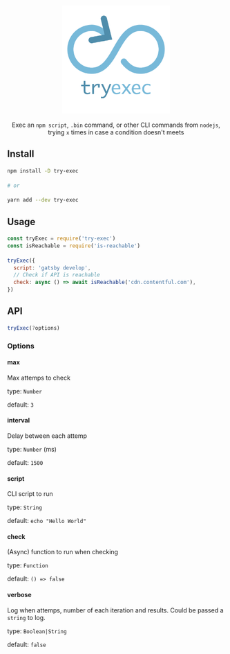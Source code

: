 <p align="center">
  <img src="tryexec.png" width="250" />
</p>

<p align="center">Exec an <code>npm script</code>, <code>.bin</code> command, or other CLI commands from <code>nodejs</code>, <br />trying <code>x</code> times in case a condition doesn't meets</p>

## Install

```bash
npm install -D try-exec

# or

yarn add --dev try-exec
```

## Usage

```js
const tryExec = require('try-exec')
const isReachable = require('is-reachable')

tryExec({
  script: 'gatsby develop',
  // Check if API is reachable
  check: async () => await isReachable('cdn.contentful.com'),
})
```

## API

```js
tryExec(?options)
```

### Options

#### max

Max attemps to check

type: `Number`

default: `3`

#### interval

Delay between each attemp

type: `Number` (ms)

default: `1500`

#### script

CLI script to run

type: `String`

default: `echo "Hello World"`

#### check

(Async) function to run when checking

type: `Function`

default: `() => false`

#### verbose

Log when attemps, number of each iteration and results. Could be passed a `string` to log.

type: `Boolean|String`

default: `false`
